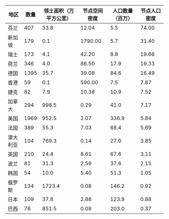 | 地区     | 数量 | 领土面积（万平方公里） | 节点空间密度 | 人口数量（百万） | 节点人口密度 |
| -------- | ---- | ---------------------- | ------------ | ---------------- | ------------ |
| 芬兰     | 407  | 33.8                   | 12.04        | 5.5              | 74.00        |
| 新加坡   | 179  | 0.1                    | 1790.00      | 5.7              | 31.40        |
| 瑞士     | 173  | 4.1                    | 42.20        | 8.8              | 19.66        |
| 荷兰     | 346  | 4.0                    | 86.50        | 17.9             | 19.33        |
| 德国     | 1395 | 35.7                   | 39.08        | 84.6             | 16.49        |
| 香港     | 59   | 0.1                    | 590.00       | 7.5              | 7.87         |
| 捷克     | 82   | 7.9                    | 10.38        | 10.9             | 7.52         |
| 加拿大   | 294  | 998.5                  | 0.29         | 41.0             | 7.17         |
| 美国     | 1969 | 952.5                  | 2.07         | 336.9            | 5.84         |
| 法国     | 389  | 55.3                   | 7.03         | 68.4             | 5.69         |
| 澳大利亚 | 104  | 769.3                  | 0.14         | 27.0             | 3.85         |
| 英国     | 210  | 24.4                   | 8.61         | 67.6             | 3.11         |
| 波兰     | 81   | 31.3                   | 2.59         | 37.6             | 2.15         |
| 韩国     | 54   | 10.0                   | 5.40         | 51.3             | 1.05         |
| 俄罗斯   | 134  | 1723.4                 | 0.08         | 146.2            | 0.92         |
| 日本     | 109  | 37.8                   | 2.88         | 123.9            | 0.88         |
| 巴西     | 76   | 851.5                  | 0.09         | 203.0            | 0.37         |